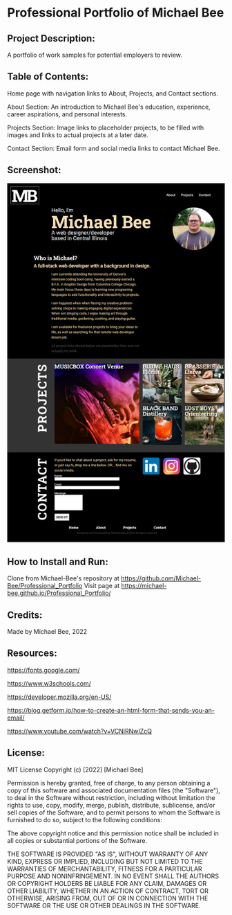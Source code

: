 <h1>Professional Portfolio of Michael Bee</h1>

<h2>Project Description:</h2>

A portfolio of work samples for potential employers to review. 

<h2>Table of Contents:</h2>

Home page with navigation links to About, Projects, and Contact sections.

About Section: An introduction to Michael Bee's education, experience, career aspirations, and personal interests. 

Projects Section: Image links to placeholder projects, to be filled with images and links to actual projects at a later date.

Contact Section: Email form and social media links to contact Michael Bee.

<h2>Screenshot:</h2>

![title](assets/Professional_Portfolio_Screenshot.png)


<h2>How to Install and Run:</h2>

Clone from Michael-Bee's repository at https://github.com/Michael-Bee/Professional_Portfolio
Visit page at https://michael-bee.github.io/Professional_Portfolio/


<h2>Credits:</h2>

Made by Michael Bee, 2022

<h2>Resources:</h2>

https://fonts.google.com/

https://www.w3schools.com/

https://developer.mozilla.org/en-US/

https://blog.getform.io/how-to-create-an-html-form-that-sends-you-an-email/

https://www.youtube.com/watch?v=VCNlRNwIZcQ


<h2>License:</h2> 

MIT License
Copyright (c) [2022] [Michael Bee]

Permission is hereby granted, free of charge, to any person obtaining a copy
of this software and associated documentation files (the "Software"), to deal
in the Software without restriction, including without limitation the rights
to use, copy, modify, merge, publish, distribute, sublicense, and/or sell
copies of the Software, and to permit persons to whom the Software is
furnished to do so, subject to the following conditions:

The above copyright notice and this permission notice shall be included in all
copies or substantial portions of the Software.

THE SOFTWARE IS PROVIDED "AS IS", WITHOUT WARRANTY OF ANY KIND, EXPRESS OR
IMPLIED, INCLUDING BUT NOT LIMITED TO THE WARRANTIES OF MERCHANTABILITY,
FITNESS FOR A PARTICULAR PURPOSE AND NONINFRINGEMENT. IN NO EVENT SHALL THE
AUTHORS OR COPYRIGHT HOLDERS BE LIABLE FOR ANY CLAIM, DAMAGES OR OTHER
LIABILITY, WHETHER IN AN ACTION OF CONTRACT, TORT OR OTHERWISE, ARISING FROM,
OUT OF OR IN CONNECTION WITH THE SOFTWARE OR THE USE OR OTHER DEALINGS IN THE
SOFTWARE.